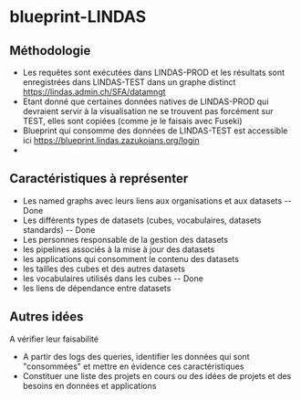 # blueprint-LINDAS

## Méthodologie

* Les requêtes sont exécutées dans LINDAS-PROD et les résultats sont enregistrées dans LINDAS-TEST dans un graphe distinct https://lindas.admin.ch/SFA/datamngt
* Etant donné que certaines données natives de LINDAS-PROD qui devraient servir à la visualisation ne se trouvent pas forcément sur TEST, elles sont copiées (comme je le faisais avec Fuseki)
* Blueprint qui consomme des données de LINDAS-TEST est accessible ici https://blueprint.lindas.zazukoians.org/login
* 

## Caractéristiques à représenter

* Les named graphs avec leurs liens aux organisations et aux datasets --Done
* Les différents types de datasets (cubes, vocabulaires, datasets standards) -- Done
* Les personnes responsable de la gestion des datasets
* les pipelines associés à la mise à jour des datasets
* les applications qui consomment le contenu des datasets
* les tailles des cubes et des autres datasets
* les vocabulaires utilisés dans les cubes -- Done
* les liens de dépendance entre datasets

## Autres idées

A vérifier leur faisabilité

* A partir des logs des queries, identifier les données qui sont "consommées" et mettre en évidence ces caractéristiques
* Constituer une liste des projets en cours ou des idées de projets et des besoins en données et applications
